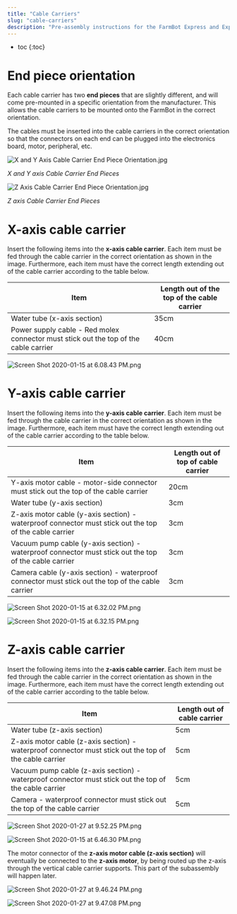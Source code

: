 ```yaml
---
title: "Cable Carriers"
slug: "cable-carriers"
description: "Pre-assembly instructions for the FarmBot Express and Express XL cable carriers"
---
```


* toc
{:toc}

# End piece orientation
Each cable carrier has two **end pieces** that are slightly different, and will come pre-mounted in a specific orientation from the manufacturer. This allows the cable carriers to be mounted onto the FarmBot in the correct orientation.

The cables must be inserted into the cable carriers in the correct orientation so that the connectors on each end can be plugged into the electronics board, motor, peripheral, etc.

![X and Y Axis Cable Carrier End Piece Orientation.jpg](_images/X_and_Y_Axis_Cable_Carrier_End_Piece_Orientation.jpg)

_X and Y axis Cable Carrier End Pieces_



![Z Axis Cable Carrier End Piece Orientation.jpg](_images/Z_Axis_Cable_Carrier_End_Piece_Orientation.jpg)

_Z axis Cable Carrier End Pieces_

# X-axis cable carrier
Insert the following items into the **x-axis cable carrier**. Each item must be fed through the cable carrier in the correct orientation as shown in the image. Furthermore, each item must have the correct length extending out of the cable carrier according to the table below.

|Item                          |Length out of the top of the cable carrier|
|------------------------------|------------------------------|
|Water tube (x-axis section)   |35cm
|Power supply cable - Red molex connector must stick out the top of the cable carrier|40cm



![Screen Shot 2020-01-15 at 6.08.43 PM.png](_images/Screen_Shot_2020-01-15_at_6.08.43_PM.png)

# Y-axis cable carrier
Insert the following items into the **y-axis cable carrier**. Each item must be fed through the cable carrier in the correct orientation as shown in the image. Furthermore, each item must have the correct length extending out of the cable carrier according to the table below.

|Item                          |Length out of top of cable carrier|
|------------------------------|------------------------------|
|Y-axis motor cable - motor-side connector must stick out the top of the cable carrier|20cm
|Water tube (y-axis section)   |3cm
|Z-axis motor cable (y-axis section) - waterproof connector must stick out the top of the cable carrier|3cm
|Vacuum pump cable (y-axis section) - waterproof connector must stick out the top of the cable carrier|3cm
|Camera cable (y-axis section) - waterproof connector must stick out the top of the cable carrier|3cm



![Screen Shot 2020-01-15 at 6.32.02 PM.png](_images/Screen_Shot_2020-01-15_at_6.32.02_PM.png)



![Screen Shot 2020-01-15 at 6.32.15 PM.png](_images/Screen_Shot_2020-01-15_at_6.32.15_PM.png)

# Z-axis cable carrier
Insert the following items into the **z-axis cable carrier**. Each item must be fed through the cable carrier in the correct orientation as shown in the image. Furthermore, each item must have the correct length extending out of the cable carrier according to the table below.

|Item                          |Length out of cable carrier   |
|------------------------------|------------------------------|
|Water tube (z-axis section)   |5cm
|Z-axis motor cable (z-axis section) - waterproof connector must stick out the top of the cable carrier|5cm
|Vacuum pump cable (z-axis section) - waterproof connector must stick out the top of the cable carrier|5cm
|Camera - waterproof connector must stick out the top of the cable carrier|5cm



![Screen Shot 2020-01-27 at 9.52.25 PM.png](_images/Screen_Shot_2020-01-27_at_9.52.25_PM.png)



![Screen Shot 2020-01-15 at 6.46.30 PM.png](_images/Screen_Shot_2020-01-15_at_6.46.30_PM.png)

The motor connector of the **z-axis motor cable (z-axis section)** will eventually be connected to the **z-axis motor**, by being routed up the z-axis through the vertical cable carrier supports. This part of the subassembly will happen later.

![Screen Shot 2020-01-27 at 9.46.24 PM.png](_images/Screen_Shot_2020-01-27_at_9.46.24_PM.png)



![Screen Shot 2020-01-27 at 9.47.08 PM.png](_images/Screen_Shot_2020-01-27_at_9.47.08_PM.png)




